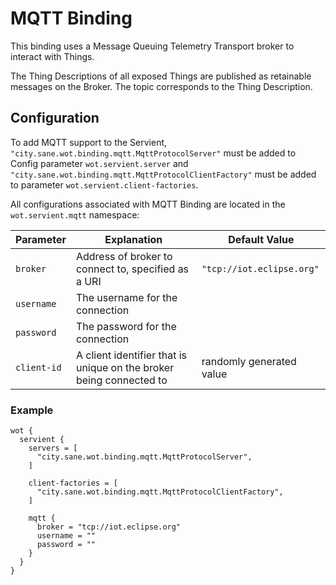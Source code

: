 # MQTT Binding

This binding uses a Message Queuing Telemetry Transport broker to interact with Things.

The Thing Descriptions of all exposed Things are published as retainable messages on the Broker. The topic corresponds to the Thing Description.

## Configuration

To add MQTT support to the Servient, `"city.sane.wot.binding.mqtt.MqttProtocolServer"` must be added to Config parameter `wot.servient.server` and
`"city.sane.wot.binding.mqtt.MqttProtocolClientFactory"` must be added to parameter
`wot.servient.client-factories`.

All configurations associated with MQTT Binding are located in the `wot.servient.mqtt` namespace:

| Parameter     | Explanation  | Default Value |
|---------------|---------------|---------------|
| `broker`      | Address of broker to connect to, specified as a URI | `"tcp://iot.eclipse.org"`
| `username`    | The username for the connection | |
| `password`    | The password for the connection | |
| `client-id`   | A client identifier that is unique on the broker being connected to | randomly generated value |

### Example
```hocon
wot {
  servient {
    servers = [
      "city.sane.wot.binding.mqtt.MqttProtocolServer",
    ]

    client-factories = [
      "city.sane.wot.binding.mqtt.MqttProtocolClientFactory",
    ]

    mqtt {
      broker = "tcp://iot.eclipse.org"
      username = ""
      password = ""
    }
  }
}
```